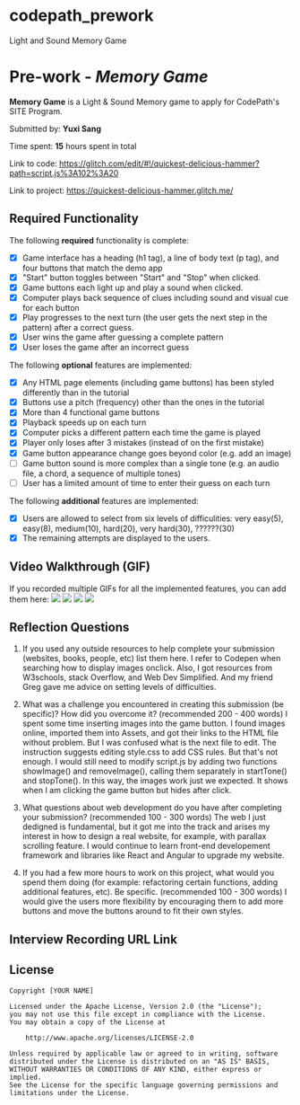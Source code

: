 # codepath_prework

Light and Sound Memory Game

# Pre-work - _Memory Game_

**Memory Game** is a Light & Sound Memory game to apply for CodePath's SITE Program.

Submitted by: **Yuxi Sang**

Time spent: **15** hours spent in total

Link to code: https://glitch.com/edit/#!/quickest-delicious-hammer?path=script.js%3A102%3A20

Link to project: https://quickest-delicious-hammer.glitch.me/

## Required Functionality

The following **required** functionality is complete:

- [x] Game interface has a heading (h1 tag), a line of body text (p tag), and four buttons that match the demo app
- [x] "Start" button toggles between "Start" and "Stop" when clicked.
- [x] Game buttons each light up and play a sound when clicked.
- [x] Computer plays back sequence of clues including sound and visual cue for each button
- [x] Play progresses to the next turn (the user gets the next step in the pattern) after a correct guess.
- [x] User wins the game after guessing a complete pattern
- [x] User loses the game after an incorrect guess

The following **optional** features are implemented:

- [x] Any HTML page elements (including game buttons) has been styled differently than in the tutorial
- [x] Buttons use a pitch (frequency) other than the ones in the tutorial
- [x] More than 4 functional game buttons
- [x] Playback speeds up on each turn
- [x] Computer picks a different pattern each time the game is played
- [x] Player only loses after 3 mistakes (instead of on the first mistake)
- [x] Game button appearance change goes beyond color (e.g. add an image)
- [ ] Game button sound is more complex than a single tone (e.g. an audio file, a chord, a sequence of multiple tones)
- [ ] User has a limited amount of time to enter their guess on each turn

The following **additional** features are implemented:

- [x] Users are allowed to select from six levels of difficulities: very easy(5), easy(8), medium(10), hard(20), very hard(30), ??????(30)
- [x] The remaining attempts are displayed to the users.

## Video Walkthrough (GIF)

If you recorded multiple GIFs for all the implemented features, you can add them here:
![](https://i.imgur.com/wjZ4c8z.gif)
![](https://i.imgur.com/emHU8hH.gif)
![](https://i.imgur.com/SOoroaf.gif)
![](https://i.imgur.com/q48pata.gif)

## Reflection Questions

1. If you used any outside resources to help complete your submission (websites, books, people, etc) list them here.
   I refer to Codepen when searching how to display images onclick. Also, I got resources from W3schools, stack Overflow, and Web Dev Simplified. And my friend Greg gave me advice on setting levels of difficulties.
   
2. What was a challenge you encountered in creating this submission (be specific)? How did you overcome it? (recommended 200 - 400 words)
   I spent some time inserting images into the game button. I found images online, imported them into Assets, and got their links to the HTML file without problem. But I was confused what is the next file to edit. The instruction suggests editing style.css to add CSS rules. But that's not enough. I would still need to modify script.js by        adding two functions showImage() and removeImage(), calling them separately in startTone() and stopTone(). In this way, the images work just we expected. It shows when I am clicking the game button but hides after click.

3. What questions about web development do you have after completing your submission? (recommended 100 - 300 words)
   The web I just dedigned is fundamental, but it got me into the track and arises my interest in how to design a real website, for example, with parallax scrolling feature. I would continue to learn front-end developement framework and libraries like React and Angular to upgrade my website.

4. If you had a few more hours to work on this project, what would you spend them doing (for example: refactoring certain functions, adding additional features, etc). Be specific. (recommended 100 - 300 words)
   I would give the users more flexibility by encouraging them to add more buttons and move the buttons around to fit their own styles.

## Interview Recording URL Link

## License

    Copyright [YOUR NAME]

    Licensed under the Apache License, Version 2.0 (the "License");
    you may not use this file except in compliance with the License.
    You may obtain a copy of the License at

        http://www.apache.org/licenses/LICENSE-2.0

    Unless required by applicable law or agreed to in writing, software
    distributed under the License is distributed on an "AS IS" BASIS,
    WITHOUT WARRANTIES OR CONDITIONS OF ANY KIND, either express or implied.
    See the License for the specific language governing permissions and
    limitations under the License.
